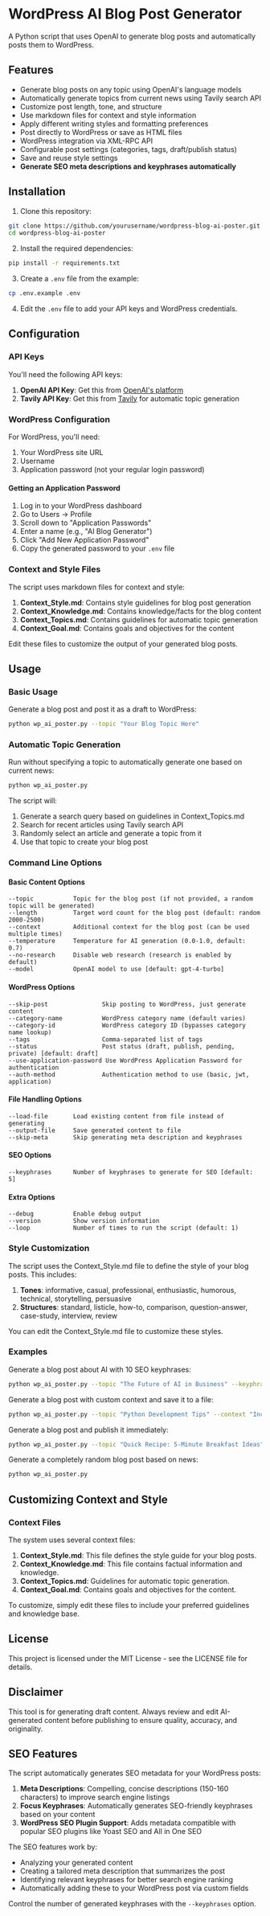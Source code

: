 # WordPress AI Blog Post Generator

A Python script that uses OpenAI to generate blog posts and automatically posts them to WordPress.

## Features

- Generate blog posts on any topic using OpenAI's language models
- Automatically generate topics from current news using Tavily search API
- Customize post length, tone, and structure
- Use markdown files for context and style information
- Apply different writing styles and formatting preferences
- Post directly to WordPress or save as HTML files
- WordPress integration via XML-RPC API
- Configurable post settings (categories, tags, draft/publish status)
- Save and reuse style settings
- **Generate SEO meta descriptions and keyphrases automatically**

## Installation

1. Clone this repository:

```bash
git clone https://github.com/yourusername/wordpress-blog-ai-poster.git
cd wordpress-blog-ai-poster
```

2. Install the required dependencies:

```bash
pip install -r requirements.txt
```

3. Create a `.env` file from the example:

```bash
cp .env.example .env
```

4. Edit the `.env` file to add your API keys and WordPress credentials.

## Configuration

### API Keys

You'll need the following API keys:

1. **OpenAI API Key**: Get this from [OpenAI's platform](https://platform.openai.com/)
2. **Tavily API Key**: Get this from [Tavily](https://tavily.com/) for automatic topic generation

### WordPress Configuration

For WordPress, you'll need:

1. Your WordPress site URL
2. Username
3. Application password (not your regular login password)

#### Getting an Application Password

1. Log in to your WordPress dashboard
2. Go to Users → Profile
3. Scroll down to "Application Passwords"
4. Enter a name (e.g., "AI Blog Generator")
5. Click "Add New Application Password"
6. Copy the generated password to your `.env` file

### Context and Style Files

The script uses markdown files for context and style:

1. **Context_Style.md**: Contains style guidelines for blog post generation
2. **Context_Knowledge.md**: Contains knowledge/facts for the blog content
3. **Context_Topics.md**: Contains guidelines for automatic topic generation
4. **Context_Goal.md**: Contains goals and objectives for the content

Edit these files to customize the output of your generated blog posts.

## Usage

### Basic Usage

Generate a blog post and post it as a draft to WordPress:

```bash
python wp_ai_poster.py --topic "Your Blog Topic Here"
```

### Automatic Topic Generation

Run without specifying a topic to automatically generate one based on current news:

```bash
python wp_ai_poster.py
```

The script will:

1. Generate a search query based on guidelines in Context_Topics.md
2. Search for recent articles using Tavily search API
3. Randomly select an article and generate a topic from it
4. Use that topic to create your blog post

### Command Line Options

#### Basic Content Options

```
--topic           Topic for the blog post (if not provided, a random topic will be generated)
--length          Target word count for the blog post (default: random 2000-2500)
--context         Additional context for the blog post (can be used multiple times)
--temperature     Temperature for AI generation (0.0-1.0, default: 0.7)
--no-research     Disable web research (research is enabled by default)
--model           OpenAI model to use [default: gpt-4-turbo]
```

#### WordPress Options

```
--skip-post               Skip posting to WordPress, just generate content
--category-name           WordPress category name (default varies)
--category-id             WordPress category ID (bypasses category name lookup)
--tags                    Comma-separated list of tags
--status                  Post status (draft, publish, pending, private) [default: draft]
--use-application-password Use WordPress Application Password for authentication
--auth-method             Authentication method to use (basic, jwt, application)
```

#### File Handling Options

```
--load-file       Load existing content from file instead of generating
--output-file     Save generated content to file
--skip-meta       Skip generating meta description and keyphrases
```

#### SEO Options

```
--keyphrases      Number of keyphrases to generate for SEO [default: 5]
```

#### Extra Options

```
--debug           Enable debug output
--version         Show version information
--loop            Number of times to run the script (default: 1)
```

### Style Customization

The script uses the Context_Style.md file to define the style of your blog posts. This includes:

1. **Tones**: informative, casual, professional, enthusiastic, humorous, technical, storytelling, persuasive
2. **Structures**: standard, listicle, how-to, comparison, question-answer, case-study, interview, review

You can edit the Context_Style.md file to customize these styles.

### Examples

Generate a blog post about AI with 10 SEO keyphrases:

```bash
python wp_ai_poster.py --topic "The Future of AI in Business" --keyphrases 10
```

Generate a blog post with custom context and save it to a file:

```bash
python wp_ai_poster.py --topic "Python Development Tips" --context "Include best practices for Python 3.10+" --output-file python_tips.html
```

Generate a blog post and publish it immediately:

```bash
python wp_ai_poster.py --topic "Quick Recipe: 5-Minute Breakfast Ideas" --status publish
```

Generate a completely random blog post based on news:

```bash
python wp_ai_poster.py
```

## Customizing Context and Style

### Context Files

The system uses several context files:

1. **Context_Style.md**: This file defines the style guide for your blog posts.
2. **Context_Knowledge.md**: This file contains factual information and knowledge.
3. **Context_Topics.md**: Guidelines for automatic topic generation.
4. **Context_Goal.md**: Contains goals and objectives for the content.

To customize, simply edit these files to include your preferred guidelines and knowledge base.

## License

This project is licensed under the MIT License - see the LICENSE file for details.

## Disclaimer

This tool is for generating draft content. Always review and edit AI-generated content before publishing to ensure quality, accuracy, and originality.

## SEO Features

The script automatically generates SEO metadata for your WordPress posts:

1. **Meta Descriptions**: Compelling, concise descriptions (150-160 characters) to improve search engine listings
2. **Focus Keyphrases**: Automatically generates SEO-friendly keyphrases based on your content
3. **WordPress SEO Plugin Support**: Adds metadata compatible with popular SEO plugins like Yoast SEO and All in One SEO

The SEO features work by:

- Analyzing your generated content
- Creating a tailored meta description that summarizes the post
- Identifying relevant keyphrases for better search engine ranking
- Automatically adding these to your WordPress post via custom fields

Control the number of generated keyphrases with the `--keyphrases` option.

